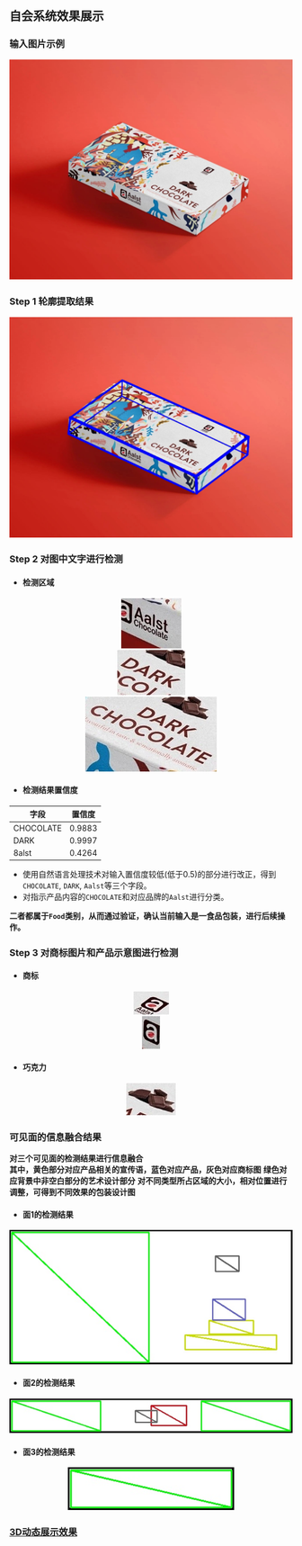 
## 自会系统效果展示

### 输入图片示例

<div align=center><img src="1.jpeg" ></div>

### Step 1 轮廓提取结果
<div align=center><img src="edges.jpg" ></div>

### Step 2 对图中文字进行检测

* #### 检测区域

<div align=center><img src="Aalst.jpg" ></div>
<div align=center><img src="DARK.jpg" ></div>
<div align=center><img src="CHOCOLATE.jpg" ></div>

* #### 检测结果置信度

|  字段   | 置信度  |
|  ----  | ----  |
| CHOCOLATE  | 0.9883 |
| DARK  | 0.9997 |
|8alst| 0.4264 |

* 使用自然语言处理技术对输入置信度较低(低于0.5)的部分进行改正，得到`CHOCOLATE`, `DARK`, `Aalst`等三个字段。
* 对指示产品内容的`CHOCOLATE`和对应品牌的`Aalst`进行分类。

**二者都属于`Food`类别，从而通过验证，确认当前输入是一食品包装，进行后续操作。**


### Step 3 对商标图片和产品示意图进行检测

* #### 商标
<div align=center><img src="logo_0.jpg" ></div>
<div align=center><img src="logo_1.jpg" ></div>

  
* #### 巧克力
<div align=center><img src="content.jpg" ></div>

### 可见面的信息融合结果
  
**对三个可见面的检测结果进行信息融合**  
**其中，黄色部分对应产品相关的宣传语，蓝色对应产品，灰色对应商标图**
**绿色对应背景中非空白部分的艺术设计部分**
**对不同类型所占区域的大小，相对位置进行调整，可得到不同效果的包装设计图**

* #### 面1的检测结果
<div align=center><img src="region0.jpg" ></div>

* #### 面2的检测结果
<div align=center><img src="region1.jpg" ></div>


* #### 面3的检测结果
<div align=center><img src="region2.jpg" ></div>


### [3D动态展示效果](https://foreverruri.github.io/zihui_dynamic_display/)

